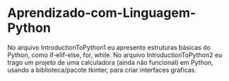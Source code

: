 # Aprendizado-com-Linguagem-Python

No arquivo IntroductionToPython1 eu apresento estruturas básicas do Python, como if-elif-else, for, while.
No arquivo IntroductionToPython2 eu trago um projeto de uma calculadora (ainda não funcional) em Python, usando a biblioteca/pacote tkinter, para criar interfaces gráficas.
